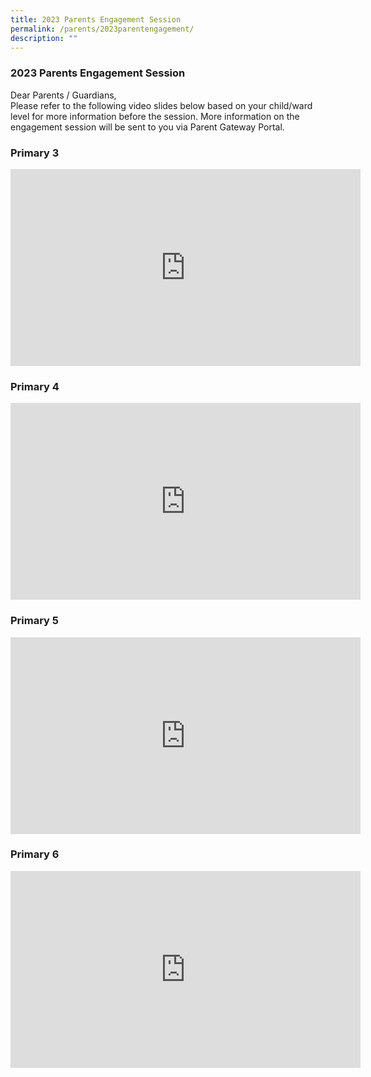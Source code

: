 ```yaml
---
title: 2023 Parents Engagement Session
permalink: /parents/2023parentengagement/
description: ""
---
```

### 2023 Parents Engagement Session

Dear Parents / Guardians,  
Please refer to the following video slides below based on your child/ward level for more information before the session. 
More information on the engagement session will be sent to you via Parent Gateway Portal.

### Primary 3
<iframe width="560" height="315" src="https://www.youtube.com/embed/iycto06QXAM" title="YouTube video player" frameborder="0" allow="accelerometer; autoplay; clipboard-write; encrypted-media; gyroscope; picture-in-picture; web-share" allowfullscreen=""></iframe>

### Primary 4
<iframe width="560" height="315" src="https://www.youtube.com/embed/ymqa05JD1fo" title="YouTube video player" frameborder="0" allow="accelerometer; autoplay; clipboard-write; encrypted-media; gyroscope; picture-in-picture; web-share" allowfullscreen=""></iframe>

### Primary 5
<iframe width="560" height="315" src="https://www.youtube.com/embed/rASKT-ys22I" title="YouTube video player" frameborder="0" allow="accelerometer; autoplay; clipboard-write; encrypted-media; gyroscope; picture-in-picture; web-share" allowfullscreen=""></iframe>

### Primary 6
<iframe width="560" height="315" src="https://www.youtube.com/embed/MpuT-Ju2tYE" title="YouTube video player" frameborder="0" allow="accelerometer; autoplay; clipboard-write; encrypted-media; gyroscope; picture-in-picture; web-share" allowfullscreen=""></iframe>